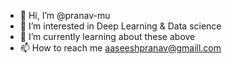 - 👋 Hi, I’m @pranav-mu
- 👀 I’m interested in Deep Learning & Data science
- 🌱 I’m currently learning about these above
- 📫 How to reach me aaseeshpranav@gmaill.com
